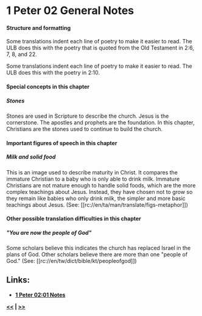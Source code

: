 # 1 Peter 02 General Notes #

#### Structure and formatting ####

Some translations indent each line of poetry to make it easier to read. The ULB does this with the poetry that is quoted from the Old Testament in 2:6, 7, 8, and 22.

Some translations indent each line of poetry to make it easier to read. The ULB does this with the poetry in 2:10.

#### Special concepts in this chapter ####

##### Stones #####
Stones are used in Scripture to describe the church. Jesus is the cornerstone. The apostles and prophets are the foundation. In this chapter, Christians are the stones used to continue to build the church.

#### Important figures of speech in this chapter ####

##### Milk and solid food #####
This is an image used to describe maturity in Christ. It compares the immature Christian to a baby who is only able to drink milk. Immature Christians are not mature enough to handle solid foods, which are the more complex teachings about Jesus. Instead, they have chosen not to grow so they remain like babies who only drink milk, the simpler and more basic teachings about Jesus. (See: [[rc://en/ta/man/translate/figs-metaphor]])

#### Other possible translation difficulties in this chapter ####

##### "You are now the people of God" #####
Some scholars believe this indicates the church has replaced Israel in the plans of God. Other scholars believe there are more than one "people of God." (See: [[rc://en/tw/dict/bible/kt/peopleofgod]])

## Links: ##

* __[1 Peter 02:01 Notes](./01.md)__

__[<<](../01/intro.md) | [>>](../03/intro.md)__
